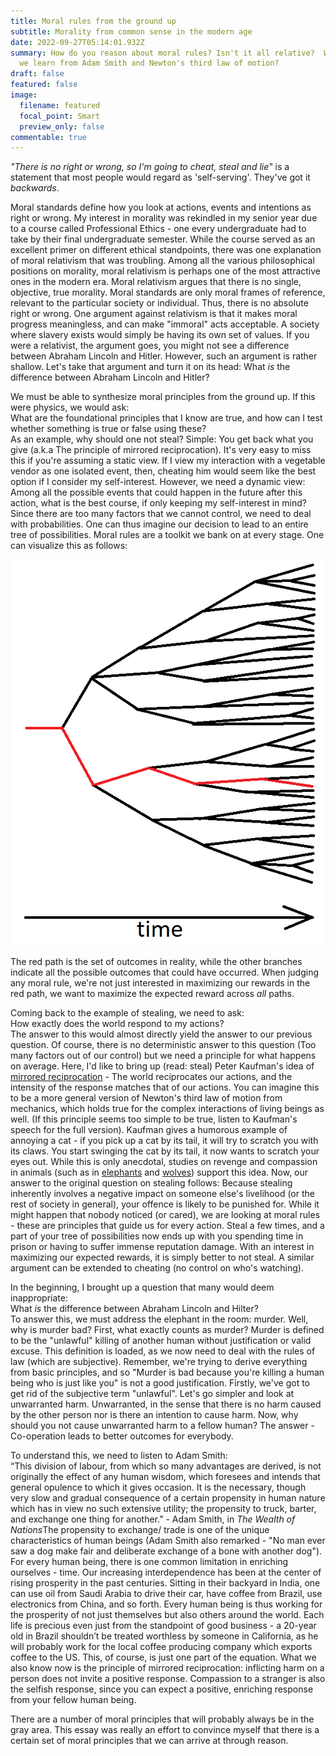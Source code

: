 ```yaml
---
title: Moral rules from the ground up
subtitle: Morality from common sense in the modern age
date: 2022-09-27T05:14:01.932Z
summary: How do you reason about moral rules? Isn't it all relative?  What can
  we learn from Adam Smith and Newton's third law of motion?
draft: false
featured: false
image:
  filename: featured
  focal_point: Smart
  preview_only: false
commentable: true
---
```

*"There is no right or wrong, so I'm going to cheat, steal and lie"* is a statement that most people would regard as 'self-serving'. They've got it *backwards*.



Moral standards define how you look at actions, events and intentions as right or wrong. My interest in morality was rekindled in my senior year due to a course called Professional Ethics - one every undergraduate had to take by their final undergraduate semester. While the course served as an excellent primer on different ethical standpoints, there was one explanation of moral relativism that was troubling. Among all the various philosophical positions on morality, moral relativism is perhaps one of the most attractive ones in the modern era. Moral relativism argues that there is no single, objective, true morality. Moral standards are only moral frames of reference, relevant to the particular society or individual. Thus, there is no absolute right or wrong. One argument against relativism is that it makes moral progress meaningless, and can make "immoral" acts acceptable. A society where slavery exists would simply be having its own set of values. If you were a relativist, the argument goes, you might not see a difference between Abraham Lincoln and Hitler. However, such an argument is rather shallow. Let's take that argument and turn it on its head: What *is* the difference between Abraham Lincoln and Hitler?





We must be able to synthesize moral principles from the ground up. If this were physics, we would ask:\
What are the foundational principles that I know are true, and how can I test whether something is true or false using these?\
As an example, why should one not steal? Simple: You get back what you give (a.k.a The principle of mirrored reciprocation). It's very easy to miss this if you're assuming a static view. If I view my interaction with a vegetable vendor as one isolated event, then, cheating him would seem like the best option if I consider my self-interest. However, we need a dynamic view: Among all the possible events that could happen in the future after this action, what is the best course, if only keeping my self-interest in mind? Since there are too many factors that we cannot control, we need to deal with probabilities. One can thus imagine our decision to lead to an entire tree of possibilities. Moral rules are a toolkit we bank on at every stage. One can visualize this as follows:

![](tree-of-possiblities.png)



The red path is the set of outcomes in reality, while the other branches indicate all the possible outcomes that could have occurred. When judging any moral rule, we're not just interested in maximizing our rewards in the red path, we want to maximize the expected reward across *all* paths.

Coming back to the example of stealing, we need to ask:\
How exactly does the world respond to my actions?\
The answer to this would almost directly yield the answer to our previous question. Of course, there is no deterministic answer to this question (Too many factors out of our control) but we need a principle for what happens on average. Here, I'd like to bring up (read: steal) Peter Kaufman's idea of [mirrored reciprocation](https://fs.blog/great-talks/multidisciplinary-approach-thinking-peter-kaufman/) - The world reciprocates our actions, and the intensity of the response matches that of our actions. You can imagine this to be a more general version of Newton's third law of motion from mechanics, which holds true for the complex interactions of living beings as well. (If this principle seems too simple to be true, listen to Kaufman's speech for the full version). Kaufman gives a humorous example of annoying a cat - if you pick up a cat by its tail, it will try to scratch you with its claws. You start swinging the cat by its tail, it now wants to scratch your eyes out. While this is only anecdotal, studies on revenge and compassion in animals (such as in [elephants](https://phys.org/news/2006-02-elephants-revenge.html) and [wolves](https://faunafacts.com/wolves/do-wolves-seek-revenge/)) support this idea. Now, our answer to the original question on stealing follows: Because stealing inherently involves a negative impact on someone else's livelihood (or the rest of society in general), your offence is likely to be punished for. While it might happen that nobody noticed (or cared), we are looking at moral rules - these are principles that guide us for every action. Steal a few times, and a part of your tree of possibilities now ends up with you spending time in prison or having to suffer immense reputation damage. With an interest in maximizing our expected rewards, it is simply better to not steal. A similar argument can be extended to cheating (no control on who's watching).

In the beginning, I brought up a question that many would deem inappropriate:\
What *is* the difference between Abraham Lincoln and Hilter?\
To answer this, we must address the elephant in the room: murder. Well, why is murder bad? First, what exactly counts as murder? Murder is defined to be the "unlawful" killing of another human without justification or valid excuse. This definition is loaded, as we now need to deal with the rules of law (which are subjective). Remember, we're trying to derive everything from basic principles, and so "Murder is bad because you're killing a human being who is just like you" is not a good justification. Firstly, we've got to get rid of the subjective term "unlawful". Let's go simpler and look at unwarranted harm. Unwarranted, in the sense that there is no harm caused by the other person nor is there an intention to cause harm. Now, why should you not cause unwarranted harm to a fellow human? The answer - Co-operation leads to better outcomes for everybody.

To understand this, we need to listen to Adam Smith:\
“This division of labour, from which so many advantages are derived, is not originally the effect of any human wisdom, which foresees and intends that general opulence to which it gives occasion. It is the necessary, though very slow and gradual consequence of a certain propensity in human nature which has in view no such extensive utility; the propensity to truck, barter, and exchange one thing for another.” - Adam Smith, in *The Wealth of Nations*The propensity to exchange/ trade is one of the unique characteristics of human beings (Adam Smith also remarked - "No man ever saw a dog make fair and deliberate exchange of a bone with another dog"). For every human being, there is one common limitation in enriching ourselves - time. Our increasing interdependence has been at the center of rising prosperity in the past centuries. Sitting in their backyard in India, one can use oil from Saudi Arabia to drive their car, have coffee from Brazil, use electronics from China, and so forth. Every human being is thus working for the prosperity of not just themselves but also others around the world. Each life is precious even just from the standpoint of good business - a 20-year old in Brazil shouldn’t be treated worthless by someone in California, as he will probably work for the local coffee producing company which exports coffee to the US. This, of course, is just one part of the equation. What we also know now is the principle of mirrored reciprocation: inflicting harm on a person does not invite a positive response. Compassion to a stranger is also the selfish response, since you can expect a positive, enriching response from your fellow human being.

There are a number of moral principles that will probably always be in the gray area. This essay was really an effort to convince myself that there is a certain set of moral principles that we can arrive at through reason.
